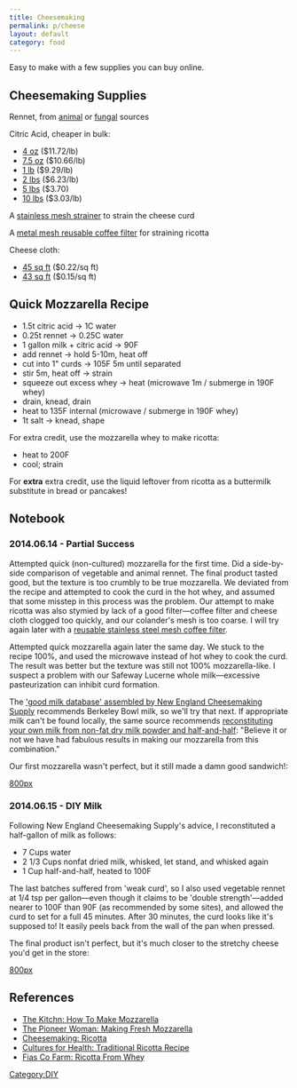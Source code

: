 ```yaml
---
title: Cheesemaking
permalink: p/cheese
layout: default
category: food
---
```


Easy to make with a few supplies you can buy online.

Cheesemaking Supplies
---------------------

Rennet, from [animal](http://amzn.to/1zR7TG5) or [fungal](http://amzn.to/1w1qHYt) sources

Citric Acid, cheaper in bulk:

-   [4 oz](http://amzn.to/1zR7Eei) ($11.72/lb)
-   [7.5 oz](http://amzn.to/1DvUWsE) ($10.66/lb)
-   [1 lb](http://amzn.to/1w1qt3x) ($9.29/lb)
-   [2 lbs](http://amzn.to/1vjZ4sY) ($6.23/lb)
-   [5 lbs](http://amzn.to/1w1qB36) ($3.70)
-   [10 lbs](http://amzn.to/1vjZ6kI) ($3.03/lb)

A [stainless mesh strainer](http://amzn.to/1DEUCGx) to strain the cheese curd

A [metal mesh reusable coffee filter](http://amzn.to/19Db53g) for straining ricotta

Cheese cloth:

-   [45 sq ft](http://amzn.to/1Etdjvq) ($0.22/sq ft)
-   [43 sq ft](http://amzn.to/1DEWXl3) ($0.15/sq ft)

Quick Mozzarella Recipe
-----------------------

-   1.5t citric acid → 1C water
-   0.25t rennet → 0.25C water
-   1 gallon milk + citric acid → 90F
-   add rennet → hold 5-10m, heat off
-   cut into 1" curds → 105F 5m until separated
-   stir 5m, heat off → strain
-   squeeze out excess whey → heat (microwave 1m / submerge in 190F whey)
-   drain, knead, drain
-   heat to 135F internal (microwave / submerge in 190F whey)
-   1t salt → knead, shape

For extra credit, use the mozzarella whey to make ricotta:

-   heat to 200F
-   cool; strain

For **extra** extra credit, use the liquid leftover from ricotta as a buttermilk substitute in bread or pancakes!

Notebook
--------

### 2014.06.14 - Partial Success

Attempted quick (non-cultured) mozzarella for the first time. Did a side-by-side comparison of vegetable and animal rennet. The final product tasted good, but the texture is too crumbly to be true mozzarella. We deviated from the recipe and attempted to cook the curd in the hot whey, and assumed that some misstep in this process was the problem. Our attempt to make ricotta was also stymied by lack of a good filter—coffee filter and cheese cloth clogged too quickly, and our colander's mesh is too coarse. I will try again later with a [reusable stainless steel mesh coffee filter](http://www.amazon.com/Cuisinart-GTF-B-Gold-Coffee-Filter/dp/B0001IRRLQ/).

Attempted quick mozzarella again later the same day. We stuck to the recipe 100%, and used the microwave instead of hot whey to cook the curd. The result was better but the texture was still not 100% mozzarella-like. I suspect a problem with our Safeway Lucerne whole milk—excessive pasteurization can inhibit curd formation.

The ['good milk database' assembled by New England Cheesemaking Supply](http://www.cheesemaking.com/goodmilklist.html) recommends Berkeley Bowl milk, so we'll try that next. If appropriate milk can't be found locally, the same source recommends [reconstituting your own milk from non-fat dry milk powder and half-and-half](http://www.cheesemaking.com/store/pg/73.html): "Believe it or not we have had fabulous results in making our mozzarella from this combination."

Our first mozzarella wasn't perfect, but it still made a damn good sandwich!:

[800px](/File:Mozzarella_sandwich.jpg "wikilink")

### 2014.06.15 - DIY Milk

Following New England Cheesemaking Supply's advice, I reconstituted a half-gallon of milk as follows:

-   7 Cups water
-   2 1/3 Cups nonfat dried milk, whisked, let stand, and whisked again
-   1 Cup half-and-half, heated to 100F

The last batches suffered from 'weak curd', so I also used vegetable rennet at 1/4 tsp per gallon—even though it claims to be 'double strength'—added nearer to 100F than 90F (as recommended by some sites), and allowed the curd to set for a full 45 minutes. After 30 minutes, the curd looks like it's supposed to! It easily peels back from the wall of the pan when pressed.

The final product isn't perfect, but it's much closer to the stretchy cheese you'd get in the store:

[800px](/file:Homemade_Mozzarella.jpg "wikilink")

References
----------

-   [The Kitchn: How To Make Mozzarella](http://www.thekitchn.com/how-to-make-homemade-mozzarella-cooking-lessons-from-the-kitchn-174355)
-   [The Pioneer Woman: Making Fresh Mozzarella](http://thepioneerwoman.com/cooking/2012/07/making-fresh-mozzarella/)
-   [Cheesemaking: Ricotta](http://www.cheesemaking.com/store/pg/217-Ricotta.html)
-   [Cultures for Health: Traditional Ricotta Recipe](http://www.culturesforhealth.com/how-to-make-whey-traditional-ricotta-cheese-recipe)
-   [Fias Co Farm: Ricotta From Whey](http://www.fiascofarm.com/dairy/ricotta.html)

[Category:DIY](/Category:DIY "wikilink")

